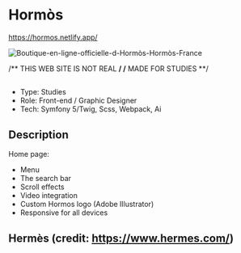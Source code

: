 # Hormòs
https://hormos.netlify.app/

![Boutique-en-ligne-officielle-d-Hormòs-Hormòs-France](https://user-images.githubusercontent.com/79086040/209865404-bcd8bae2-9ecb-441d-a757-a8519f1312ec.png)

/** THIS WEB SITE IS NOT REAL **/ 
/** MADE FOR STUDIES **/
## 
- Type: Studies
- Role: Front-end / Graphic Designer
- Tech: Symfony 5/Twig, Scss, Webpack, Ai

## Description
Home page:

- Menu 
- The search bar
- Scroll effects
- Video integration
- Custom Hormos logo (Adobe Illustrator)
- Responsive for all devices

## Hermès (credit: https://www.hermes.com/)

